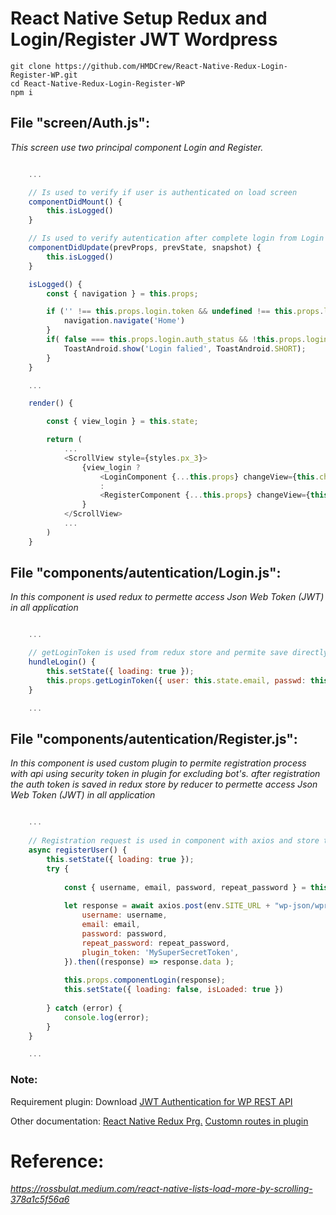 # React Native Setup Redux and Login/Register JWT Wordpress

    git clone https://github.com/HMDCrew/React-Native-Redux-Login-Register-WP.git
    cd React-Native-Redux-Login-Register-WP
    npm i


## File "screen/Auth.js":
  *This screen use two principal component Login and Register.*
```js

    ...

    // Is used to verify if user is authenticated on load screen 
    componentDidMount() {
        this.isLogged()
    }

    // Is used to verify autentication after complete login from Login or Register component
    componentDidUpdate(prevProps, prevState, snapshot) {
        this.isLogged()
    }

    isLogged() {
        const { navigation } = this.props;

        if ('' !== this.props.login.token && undefined !== this.props.login.token && !this.props.login.isLoaded) {
            navigation.navigate('Home')
        }
        if( false === this.props.login.auth_status && !this.props.login.isLoaded ) {
            ToastAndroid.show('Login falied', ToastAndroid.SHORT);
        }
    }

    ...

    render() {

        const { view_login } = this.state;

        return (
            ...
            <ScrollView style={styles.px_3}>
                {view_login ?
                    <LoginComponent {...this.props} changeView={this.changeView} />
                    :
                    <RegisterComponent {...this.props} changeView={this.changeView} />
                }
            </ScrollView>
            ...
        )
    }
```

## File "components/autentication/Login.js":
*In this component is used redux to permette access Json Web Token (JWT) in all application*
```js

    ...

    // getLoginToken is used from redux store and permite save directly in redux JWToken
    hundleLogin() {
        this.setState({ loading: true });
        this.props.getLoginToken({ user: this.state.email, passwd: this.state.password })
    }

    ...

```

## File "components/autentication/Register.js":
*In this component is used custom plugin to permite registration process with api using security token in plugin for excluding bot's. after registration the auth token is saved in redux store by reducer to permette access Json Web Token (JWT) in all application*
```js

    ...
    
    // Registration request is used in component with axios and store the user with reducer componentLogin
    async registerUser() {
        this.setState({ loading: true });
        try {
        
            const { username, email, password, repeat_password } = this.state;
        
            let response = await axios.post(env.SITE_URL + "wp-json/wpr-register", {
                username: username,
                email: email,
                password: password,
                repeat_password: repeat_password,
                plugin_token: 'MySuperSecretToken',
            }).then((response) => response.data );
        
            this.props.componentLogin(response);
            this.setState({ loading: false, isLoaded: true })
    
        } catch (error) {
            console.log(error);
        }
    }

    ...

```

### Note:
Requirement plugin: Download
[JWT Authentication for WP REST API](https://wordpress.org/plugins/jwt-authentication-for-wp-rest-api/)

Other documentation:
[React Native Redux Prg.](https://github.com/HMDCrew/React-Native-Redux)
[Customn routes in plugin](https://github.com/HMDCrew/REST-API-WP-Woo)

# Reference:
*https://rossbulat.medium.com/react-native-lists-load-more-by-scrolling-378a1c5f56a6*